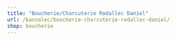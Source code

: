 ```yaml
---
title: "Boucherie/Charcuterie Rodallec Daniel"
url: /bannalec/boucherie-charcuterie-rodallec-daniel/
shop: boucherie
---
```

